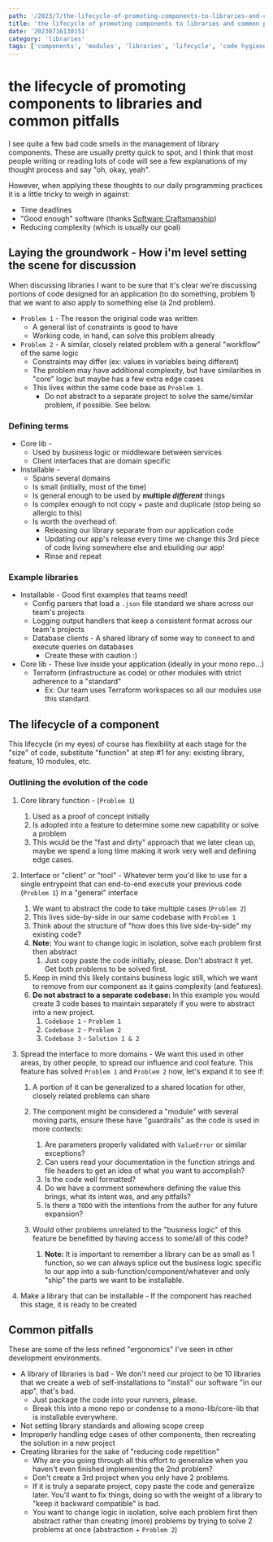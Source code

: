 ```yaml
---
path: '/2023/7/the-lifecycle-of-promoting-components-to-libraries-and-common-pitfalls-20230716130151'
title: 'the lifecycle of promoting components to libraries and common pitfalls'
date: '20230716130151'
category: 'libraries'
tags: ['components', 'modules', 'libraries', 'lifecycle', 'code hygiene']
---
```


# the lifecycle of promoting components to libraries and common pitfalls
I see quite a few bad code smells in the management of library components.
These are usually pretty quick to spot, and I think that most people writing or reading
lots of code will see a few explanations of my thought process and say "oh, okay, yeah".

However, when applying these thoughts to our daily programming practices it is a little
tricky to weigh in against:
* Time deadlines
* "Good enough" software (thanks [Software Craftsmanship](https://www.thriftbooks.com/w/software-craftsmanship-the-new-imperative_pete-mcbreen/1014053/))
* Reducing complexity (which is usually our goal)

## Laying the groundwork - How i'm level setting the scene for discussion
When discussing libraries I want to be sure that it's clear we're discussing portions
of code designed for an application (to do something, problem 1) that we want to also apply
to something else (a 2nd problem).
* `Problem 1` - The reason the original code was written
    * A general list of constraints is good to have
    * Working code, in hand, can solve this problem already
* `Problem 2` - A similar, closely related problem with a general "workflow" of the same logic
    * Constraints may differ (ex: values in variables being different)
    * The problem may have additional complexity, but have similarities in "core" logic but
    maybe has a few extra edge cases
    * This lives within the same code base as `Problem 1`.
        * Do not abstract to a separate project to solve the same/similar problem, if possible. See below.

### Defining terms
* Core lib -
    * Used by business logic or middleware between services
    * Client interfaces that are domain specific
* Installable -
    * Spans several domains
    * Is small (initially, most of the time)
    * Is general enough to be used by **multiple *different*** things
    * Is complex enough to not copy + paste and duplicate (stop being so allergic to this)
    * Is worth the overhead of:
        * Releasing our library separate from our application code
        * Updating our app's release every time we change this 3rd piece of code living somewhere else
        and ebuilding our app!
        * Rinse and repeat

### Example libraries
* Installable - Good first examples that teams need!
    * Config parsers that load a `.json` file standard we share across our team's projects
    * Logging output handlers that keep a consistent format across our team's projects
    * Database clients - A shared library of some way to connect to and execute queries on databases
        * Create these with caution :)
* Core lib - These live inside your application (ideally in your mono repo...)
    * Terraform (infrastructure as code) or other modules with strict adherence to a "standard"
        * Ex: Our team uses Terraform workspaces so all our modules use this standard.

## The lifecycle of a component
This lifecycle (in my eyes) of course has flexibility at each stage for the "size" of
code, substitute "function" at step #1 for any: existing library, feature, 10 modules, etc.

### Outlining the evolution of the code
1. Core library function - (`Problem 1`)
    1. Used as a proof of concept initially
    1. Is adopted into a feature to determine some new capability or solve a problem
    1. This would be the "fast and dirty" approach that we later clean up, maybe we
    spend a long time making it work very well and defining edge cases.
    
1. Interface or "client" or "tool" - Whatever term you'd like to use for a single
entrypoint that can end-to-end execute your previous code (`Problem 1`) in a "general" interface

    1. We want to abstract the code to take multiple cases (`Problem 2`)
    1. This lives side-by-side in our same codebase with `Problem 1`
    1. Think about the structure of "how does this live side-by-side" my existing code?
    1. **Note:** You want to change logic in isolation, solve each problem first then abstract
        1. Just copy paste the code initially, please. Don't abstract it yet. Get both problems to be solved first.
    1. Keep in mind this likely contains business logic still, which we want to remove from our
    component as it gains complexity (and features).
    1. **Do not abstract to a separate codebase:** In this example you would create 3 code bases to
    maintain separately if you were to abstract into a new project.
        1. `Codebase 1` - `Problem 1`
        1. `Codebase 2` - `Problem 2`
        1. `Codebase 3` - `Solution 1 & 2`

1. Spread the interface to more domains - We want this used in other areas, by other people, to spread
our influence and cool feature. This feature has solved `Problem 1` and `Problem 2` now, let's expand
it to see if:

    1. A portion of it can be generalized to a shared location for other, closely related problems can share
    1. The component might be considered a "module" with several moving parts, ensure these
    have "guardrails" as the code is used in more contexts:
    
        1. Are parameters properly validated with `ValueError` or similar exceptions?
        1. Can users read your documentation in the function strings and file headers to
        get an idea of what you want to accomplish?
        1. Is the code well formatted?
        1. Do we have a comment somewhere defining the value this brings, what its intent was,
        and any pitfalls?
        1. Is there a `TODO` with the intentions from the author for any future expansion?

    1. Would other problems unrelated to the "business logic" of this feature be benefitted
    by having access to some/all of this code?

        1. **Note:** It is important to remember a library can be as small as 1 function,
        so we can always splice out the business logic specific to our app into a sub-function/component/whatever
        and only "ship" the parts we want to be installable.

1. Make a library that can be installable - If the component has reached this stage, it is ready to be created

## Common pitfalls
These are some of the less refined "ergonomics" I've seen in other development environments.
* A library of libraries is bad - We don't need our project to be 10 libraries that we
create a web of self-installations to "install" our software "in our app", that's bad.
    * Just package the code into your runners, please.
    * Break this into a mono repo or condense to a mono-lib/core-lib that is installable everywhere.
* Not setting library standards and allowing scope creep
* Improperly handling edge cases of other components, then recreating the solution
in a new project
* Creating libraries for the sake of "reducing code repetition"
    * Why are you going through all this effort to generalize when you haven't even finished implementing the 2nd problem?
    * Don't create a 3rd project when you only have 2 problems.
    * If it is truly a separate project, copy paste the code and generalize later. You'll want to fix things,
    doing so with the weight of a library to "keep it backward compatible" is bad.
    * You want to change logic in isolation, solve each problem first then abstract
    rather than creating (more) problems by trying to solve 2 problems at once (abstraction + `Problem 2`)
